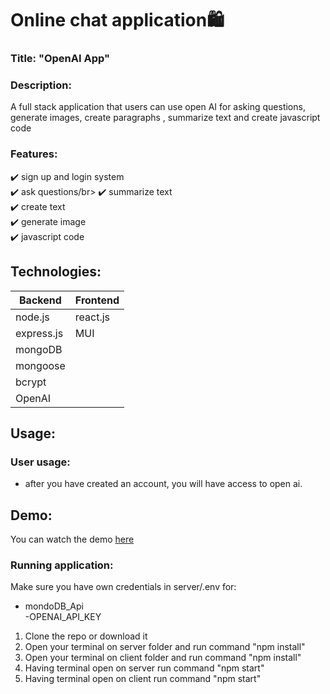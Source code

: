 # Online chat application:shopping:

### Title: "OpenAI App" 



### Description:
A full stack application that users can use open AI for asking questions, generate images, create paragraphs , summarize text and  create javascript code

### Features:
:heavy_check_mark: sign up and login system </br>
:heavy_check_mark: ask questions/br>
:heavy_check_mark: summarize text</br>
:heavy_check_mark: create text</br>
:heavy_check_mark: generate image</br>
:heavy_check_mark: javascript code</br>



## Technologies: 
|Backend | Frontend |
| --- | --- |
| node.js | react.js |
| express.js |MUI|
| mongoDB || 
|mongoose| |
|bcrypt||
|OpenAI||





## Usage: 



### User usage:
- after you have created an account, you will have access to open ai.

## Demo:
You can watch the demo <a href="https://www.loom.com/share/074498d15c304dafab77e7264a67beeb" target="_blank">here</a>

### Running application:
Make sure you have own credentials in server/.env for:

- mondoDB_Api <br>
-OPENAI_API_KEY

1. Clone the repo or download it
2. Open your terminal on server folder and run command "npm install"
3. Open your terminal on client folder and run command "npm install"
4. Having terminal open on server run command "npm start"
5. Having terminal open on client run command "npm start"

